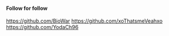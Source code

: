 #### Follow for follow

https://github.com/BioWar
https://github.com/xoThatsmeVeahxo
https://github.com/YodaCh96

